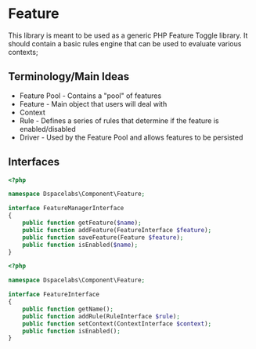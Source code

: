 Feature
=======

This library is meant to be used as a generic PHP Feature Toggle
library. It should contain a basic rules engine that can be used
to evaluate various contexts;

## Terminology/Main Ideas

- Feature Pool - Contains a "pool" of features
- Feature - Main object that users will deal with
- Context
- Rule - Defines a series of rules that determine if the feature is
  enabled/disabled
- Driver - Used by the Feature Pool and allows features to be persisted

## Interfaces

```php
<?php

namespace Dspacelabs\Component\Feature;

interface FeatureManagerInterface
{
    public function getFeature($name);
    public function addFeature(FeatureInterface $feature);
    public function saveFeature(Feature $feature);
    public function isEnabled($name);
}
```

```php
<?php

namespace Dspacelabs\Component\Feature;

interface FeatureInterface
{
    public function getName();
    public function addRule(RuleInterface $rule);
    public function setContext(ContextInterface $context);
    public function isEnabled();
}
```

